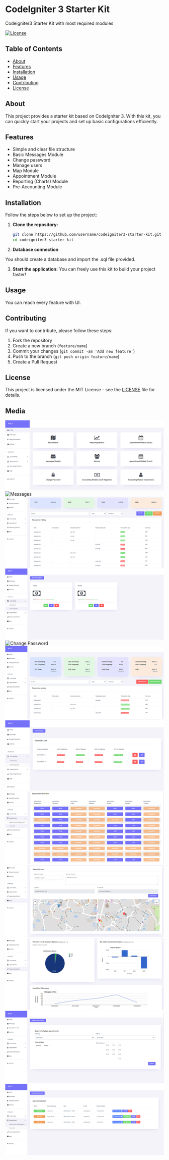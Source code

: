 # CodeIgniter 3 Starter Kit

Codeigniter3 Starter Kit with most required modules

[![License](https://img.shields.io/badge/license-MIT-blue.svg)](LICENSE)

## Table of Contents

- [About](#about)
- [Features](#features)
- [Installation](#installation)
- [Usage](#usage)
- [Contributing](#contributing)
- [License](#license)

## About

This project provides a starter kit based on CodeIgniter 3. With this kit, you can quickly start your projects and set up basic configurations efficiently.

## Features

- Simple and clear file structure
- Basic Messages Module
- Change password
- Manage users
- Map Module
- Appointment Module
- Reporting (Charts) Module
- Pre-Accounting Module


## Installation

Follow the steps below to set up the project:

1. **Clone the repository:**

    ```bash
    git clone https://github.com/username/codeigniter3-starter-kit.git
    cd codeigniter3-starter-kit
    ```

2. **Database connection**

You should create a database and import the .sql file provided.


3. **Start the application:**
 You can freely use this kit to build your project faster!

## Usage

You can reach every feature with UI.

## Contributing

If you want to contribute, please follow these steps:

1. Fork the repository
2. Create a new branch (`feature/name`)
3. Commit your changes (`git commit -am 'Add new feature'`)
4. Push to the branch (`git push origin feature/name`)
5. Create a Pull Request

## License

This project is licensed under the MIT License - see the [LICENSE](LICENSE) file for details.


## Media
![Panel](assets/upload/panel.png)
![Messages](assets/upload/messages.png)
![Cash Register Detail](assets/upload/register_detail.png)
![Cash Registers](assets/upload/cash_registers.png)
![Change Password](assets/upload/change_password.png)
![Customer Detail](assets/upload/customer_detail.png)
![Customers](assets/upload/customers.png)
![Appointments Front End](assets/upload/front_end_appointments.png)
![Map](assets/upload/map.png)
![Reporting](assets/upload/reporting.png)
![Schedule Appointments](assets/upload/schedule_appointments.png)
![Appointment Management](assets/upload/appointment_management.png)


